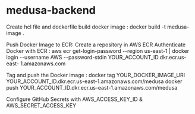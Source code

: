 # medusa-backend

Create hcl file and dockerfile
build docker image : docker build -t medusa-image .

Push Docker Image to ECR:
  Create a repository in AWS ECR
  Authenticate Docker with ECR : aws ecr get-login-password --region us-east-1 | docker login --username AWS --password-stdin YOUR_ACCOUNT_ID.dkr.ecr.us-east- 
  1.amazonaws.com

  Tag and push the Docker image : docker tag YOUR_DOCKER_IMAGE_URI YOUR_ACCOUNT_ID.dkr.ecr.us-east-1.amazonaws.com/medusa
  docker push YOUR_ACCOUNT_ID.dkr.ecr.us-east-1.amazonaws.com/medusa

Configure GitHub Secrets with AWS_ACCESS_KEY_ID & AWS_SECRET_ACCESS_KEY




